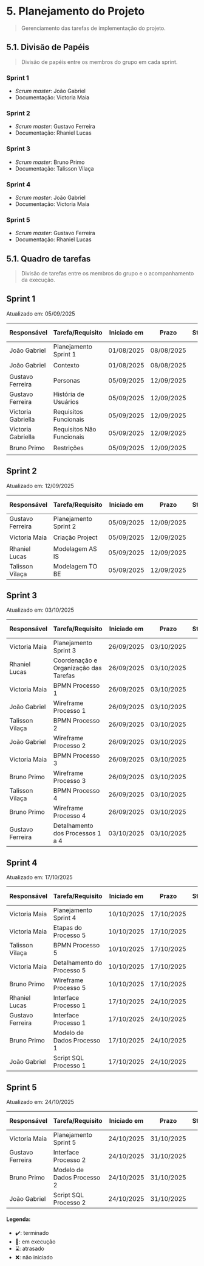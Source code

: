 # 5. Planejamento do Projeto

> Gerenciamento das tarefas de implementação do projeto.

## 5.1. Divisão de Papéis

> Divisão de papéis entre os membros do grupo em cada sprint. 

### Sprint 1
- _Scrum master_: João Gabriel
- Documentação: Victoria Maia

### Sprint 2
- _Scrum master_: Gustavo Ferreira
- Documentação: Rhaniel Lucas 

### Sprint 3
- _Scrum master_: Bruno Primo
- Documentação: Talisson Vilaça

### Sprint 4
- _Scrum master_: João Gabriel
- Documentação: Victoria Maia

### Sprint 5
- _Scrum master_: Gustavo Ferreira
- Documentação: Rhaniel Lucas 

## 5.1. Quadro de tarefas

> Divisão de tarefas entre os membros do grupo e o acompanhamento da execução.

## Sprint 1

Atualizado em: 05/09/2025

| Responsável   | Tarefa/Requisito | Iniciado em    | Prazo      | Status | Terminado em    |
| :----         |    :----         |      :----:    | :----:     | :----: | :----:          |
| João Gabriel      | Planejamento Sprint 1 | 01/08/2025     | 08/08/2025 | ✔️    | 08/08/2005      |
| João Gabriel      | Contexto | 01/08/2025     | 08/08/2025 | ✔️    | 08/08/2005      |
| Gustavo Ferreira       | Personas  | 05/09/2025  | 12/09/2025 | ✔️ | 05/09/2025 |            
| Gustavo Ferreira       | História de Usuários  |    05/09/2025  | 12/09/2025 | ✔️ |05/09/2025  |       
| Victoria Gabriella    | Requisitos Funcionais | 05/09/2025  | 12/09/2025 | ✔️ | 05/09/2025 |  
| Victoria Gabriella    | Requisitos Não Funcionais | 05/09/2025  | 12/09/2025 | ✔️ | 05/09/2025 |  
| Bruno Primo     | Restrições | 05/09/2025  | 12/09/2025 | ✔️  | 05/09/2025 |  

## Sprint 2

Atualizado em: 12/09/2025

| Responsável   | Tarefa/Requisito | Iniciado em    | Prazo      | Status | Terminado em    |
| :----         |    :----         |      :----:    | :----:     | :----: | :----:          |
| Gustavo Ferreira       | Planejamento Sprint 2  | 05/09/2025     | 12/09/2025  | ✔️    |   05/09/2025               |
| Victoria Maia      | Criação Project | 05/09/2025     | 12/09/2025  | ✔️    |   05/09/2025               |
| Rhaniel Lucas       | Modelagem AS IS |  05/09/2025    | 12/09/2025 | ✔️         | 12/09/2025  |
| Talisson Vilaça   | Modelagem TO BE |  05/09/2025    | 12/09/2025 | ✔️       |  05/09/2025 |

## Sprint 3

Atualizado em: 03/10/2025

| Responsável   | Tarefa/Requisito | Iniciado em    | Prazo      | Status | Terminado em    |
| :----         |    :----         |      :----:    | :----:     | :----: | :----:          |
| Victoria Maia  | Planejamento Sprint 3  | 26/09/2025     | 03/10/2025  | ✔️    |   03/10/2025               |
| Rhaniel Lucas  | Coordenação e Organização das Tarefas | 26/09/2025     | 03/10/2025  | ✔️    |   03/10/2025               |
| Victoria Maia | BPMN Processo 1 |  26/09/2025    | 03/10/2025 | ✔️       | 03/10/2025  |
| João Gabriel | Wireframe Processo 1 |  26/09/2025    | 03/10/2025 | ✔️       | 03/10/2025  |
| Talisson Vilaça | BPMN Processo 2 |  26/09/2025    | 03/10/2025 | ✔️       | 03/10/2025  |
| João Gabriel | Wireframe Processo 2 |  26/09/2025    | 03/10/2025 | ✔️       | 03/10/2025  |
| Victoria Maia | BPMN Processo 3 |  26/09/2025    | 03/10/2025 | ✔️       | 03/10/2025  |
| Bruno Primo | Wireframe Processo 3|  26/09/2025    | 03/10/2025 | ✔️       | 03/10/2025  |
| Talisson Vilaça | BPMN Processo 4 |  26/09/2025    | 03/10/2025 | ✔️       | 03/10/2025  |
| Bruno Primo | Wireframe Processo 4|  26/09/2025    | 03/10/2025 | ✔️      | 03/10/2025  |
| Gustavo Ferreira | Detalhamento dos Processos 1 a 4|  03/10/2025    | 03/10/2025 | ✔️       | 03/10/2025  |

## Sprint 4

Atualizado em: 17/10/2025

| Responsável   | Tarefa/Requisito | Iniciado em    | Prazo      | Status | Terminado em    |
| :----         |    :----         |      :----:    | :----:     | :----: | :----:          |
| Victoria Maia  | Planejamento Sprint 4  | 10/10/2025     | 17/10/2025  | ✔️    |   10/10/2025               |
| Victoria Maia  | Etapas do Processo 5  | 10/10/2025     | 17/10/2025  | ✔️    |   17/10/2025               |
| Talisson Vilaça  | BPMN Processo 5 | 10/10/2025     | 17/10/2025  | ✔️    |   17/10/2025               |
| Victoria Maia | Detalhamento do Processo 5 | 10/10/2025     | 17/10/2025  | ✔️    |   17/10/2025               |
| Bruno Primo | Wireframe Processo 5 | 10/10/2025     | 17/10/2025  | ✔️    |   17/10/2025               |
| Rhaniel Lucas | Interface Processo 1 | 17/10/2025     | 24/10/2025  | ✔️    |   24/10/2025               |
| Gustavo Ferreira | Interface Processo 1 | 17/10/2025     | 24/10/2025  | ✔️    |   24/10/2025               |
| Bruno Primo | Modelo de Dados Processo 1 | 17/10/2025     | 24/10/2025  | ✔️    |   24/10/2025               |
| João Gabriel | Script SQL Processo 1 | 17/10/2025     | 24/10/2025  | ✔️    |   24/10/2025               |

## Sprint 5

Atualizado em: 24/10/2025

| Responsável   | Tarefa/Requisito | Iniciado em    | Prazo      | Status | Terminado em    |
| :----         |    :----         |      :----:    | :----:     | :----: | :----:          |
| Victoria Maia  | Planejamento Sprint 5  | 24/10/2025     | 31/10/2025  | ✔️    |   24/10/2025               |
| Gustavo Ferreira  | Interface Processo 2  | 24/10/2025     | 31/10/2025  | 📝    |   31/10/2025               |
| Bruno Primo  | Modelo de Dados Processo 2  | 24/10/2025     | 31/10/2025  | 📝   |   31/10/2025               |
| João Gabriel  | Script SQL Processo 2  | 24/10/2025     | 31/10/2025  | 📝    |   31/10/2025               |


#### Legenda:
- ✔️: terminado
- 📝: em execução
- ⌛: atrasado
- ❌: não iniciado
